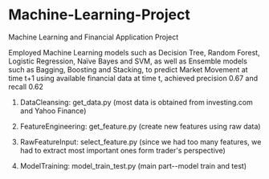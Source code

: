 # Machine-Learning-Project
Machine Learning and Financial Application Project

Employed Machine Learning models such as Decision Tree, Random Forest, Logistic Regression, Naïve Bayes and SVM, as well as Ensemble models such as Bagging, Boosting and Stacking, to predict Market Movement at time t+1 using available financial data at time t, achieved precision 0.67 and recall 0.62

1. DataCleansing: get_data.py (most data is obtained from investing.com and Yahoo Finance)

2. FeatureEngineering: get_feature.py (create new features using raw data)

3. RawFeatureInput: select_feature.py (since we had too many features, we had to extract most important ones form trader's perspective)

4. ModelTraining: model_train_test.py (main part--model train and test)
